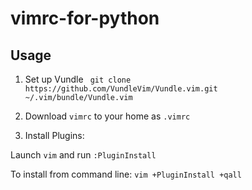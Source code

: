 # vimrc-for-python
## Usage
1. Set up Vundle
` git clone https://github.com/VundleVim/Vundle.vim.git ~/.vim/bundle/Vundle.vim`

2. Download `vimrc` to your home as `.vimrc`

3. Install Plugins:

Launch `vim` and run `:PluginInstall`

To install from command line: `vim +PluginInstall +qall`
